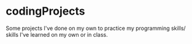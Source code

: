 # codingProjects
Some projects I've done on my own to practice my programming skills/ skills I've learned on my own or in class.
